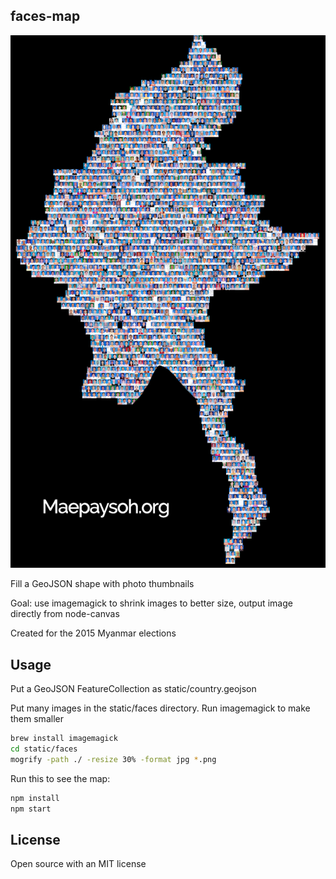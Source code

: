 ## faces-map

<img src="https://raw.githubusercontent.com/mapmeld/faces-map/master/minifiedmap.png"/>

Fill a GeoJSON shape with photo thumbnails

Goal: use imagemagick to shrink images to better size, output image directly from node-canvas

Created for the 2015 Myanmar elections

## Usage

Put a GeoJSON FeatureCollection as static/country.geojson

Put many images in the static/faces directory. Run imagemagick to make them smaller

```bash
brew install imagemagick
cd static/faces
mogrify -path ./ -resize 30% -format jpg *.png
```

Run this to see the map:

```bash
npm install
npm start
```

## License

Open source with an MIT license

